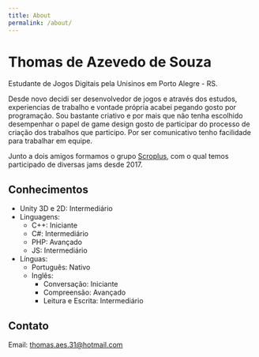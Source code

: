 ```yaml
---
title: About
permalink: /about/
---
```

# Thomas de Azevedo de Souza

Estudante de Jogos Digitais pela Unisinos em Porto Alegre - RS.

Desde novo decidi ser desenvolvedor de jogos e através dos estudos, experiencias de trabalho e vontade própria acabei pegando gosto por programação. Sou bastante criativo e por mais que não tenha escolhido desempenhar o papel de game design gosto de participar do processo de criação dos trabalhos que participo. Por ser comunicativo tenho facilidade para trabalhar em equipe.

Junto a dois amigos formamos o grupo [Scroplus](http://scroplus.itch.io/), com o qual temos participado de diversas jams desde 2017.

## Conhecimentos

- Unity 3D e 2D: Intermediário
- Linguagens:
    - C++: Iniciante
    - C#: Intermediário
    - PHP: Avançado
    - JS: Intermediário
- Línguas:
    - Português: Nativo
    - Inglês:
        - Conversação: Iniciante
        - Compreensão: Avançado
        - Leitura e Escrita: Intermediário


## Contato

Email: thomas.aes.31@hotmail.com
